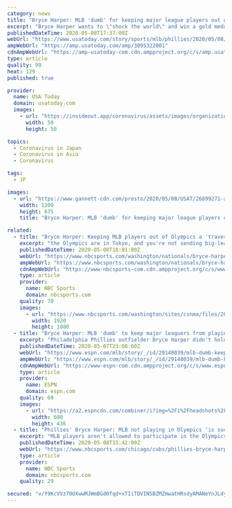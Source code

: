 ```yaml
---
category: news
title: "Bryce Harper: MLB 'dumb' for keeping major league players out of Olympics"
excerpt: "Bryce Harper wants to \"shock the world\" and win a gold medal when baseball returns to the Olympic Games in 2021. However, major league players are not allowed to participate in the Olympics. \"It is such a travesty to me,"
publishedDateTime: 2020-05-08T17:37:00Z
webUrl: "https://www.usatoday.com/story/sports/mlb/phillies/2020/05/08/bryce-harper-mlb-players-olympics/3095322001/"
ampWebUrl: "https://amp.usatoday.com/amp/3095322001"
cdnAmpWebUrl: "https://amp-usatoday-com.cdn.ampproject.org/c/s/amp.usatoday.com/amp/3095322001"
type: article
quality: 99
heat: 129
published: true

provider:
  name: USA Today
  domain: usatoday.com
  images:
    - url: "https://insideout.app/coronavirus/assets/images/organizations/usatoday.com-50x50.jpg"
      width: 50
      height: 50

topics:
  - Coronavirus in Japan
  - Coronavirus in Asia
  - Coronavirus

tags:
  - JP

images:
  - url: "https://www.gannett-cdn.com/presto/2020/05/08/USAT/26899271-a257-41c3-8b9a-ca6846d142fa-USATSI_14166798.jpg?auto=webp&crop=2858,1608,x1,y38&format=pjpg&width=1200"
    width: 1200
    height: 675
    title: "Bryce Harper: MLB 'dumb' for keeping major league players out of Olympics"

related:
  - title: "Bryce Harper: Keeping MLB players out of Olympics a 'travesty'"
    excerpt: "the Olympics are in Tokyo, and you're not sending big-league guys? Are you kidding me?\" he said. \"You wanna grow the game as much as possible and you're not gonna let us play in the Olympics because you don't wanna cut out on money for a two-week period? Like, OK, that's dumb.\" The coronavirus pandemic pushed back the 2020 Olympics to 2021 ..."
    publishedDateTime: 2020-05-08T18:01:00Z
    webUrl: "https://www.nbcsports.com/washington/nationals/bryce-harper-keeping-mlb-players-out-olympics-travesty"
    ampWebUrl: "https://www.nbcsports.com/washington/nationals/bryce-harper-keeping-mlb-players-out-olympics-travesty?amp"
    cdnAmpWebUrl: "https://www-nbcsports-com.cdn.ampproject.org/c/s/www.nbcsports.com/washington/nationals/bryce-harper-keeping-mlb-players-out-olympics-travesty?amp"
    type: article
    provider:
      name: NBC Sports
      domain: nbcsports.com
    quality: 70
    images:
      - url: "https://www.nbcsports.com/washington/sites/csnma/files/2020/05/08/bryceharper_usat_1.jpg"
        width: 1920
        height: 1080
  - title: "Bryce Harper: MLB 'dumb' to keep major leaguers from playing in Olympics"
    excerpt: "Philadelphia Phillies outfielder Bryce Harper didn't hold back in his desire to see major league players taking part in the competition, which will be played at the Olympics for the first time since 2008."
    publishedDateTime: 2020-05-07T23:08:00Z
    webUrl: "https://www.espn.com/mlb/story/_/id/29148039/mlb-dumb-keep-major-leaguers-playing-olympics"
    ampWebUrl: "https://www.espn.com/mlb/story/_/id/29148039/mlb-dumb-keep-major-leaguers-playing-olympics?platform=amp"
    cdnAmpWebUrl: "https://www-espn-com.cdn.ampproject.org/c/s/www.espn.com/mlb/story/_/id/29148039/mlb-dumb-keep-major-leaguers-playing-olympics?platform=amp"
    type: article
    provider:
      name: ESPN
      domain: espn.com
    quality: 69
    images:
      - url: "https://a2.espncdn.com/combiner/i?img=%2Fi%2Fheadshots%2Fmlb%2Fplayers%2Ffull%2F30951.png"
        width: 600
        height: 436
  - title: "Phillies' Bryce Harper: MLB not playing in Olympics 'is such a travesty'"
    excerpt: "MLB players aren't allowed to participate in the Olympics, and Phillies star Bryce Harper believes now is the time to change that, for the good of the sport."
    publishedDateTime: 2020-05-08T15:42:00Z
    webUrl: "https://www.nbcsports.com/chicago/cubs/phillies-bryce-harper-mlb-not-playing-olympics-such-travesty"
    type: article
    provider:
      name: NBC Sports
      domain: nbcsports.com
    quality: 29

secured: "v/Y9KcVVz70UXwwMJWmBGd0fqd+xTIiTDVIN5BZMZmwatHRsdyAMANeYnJLdyeOi/NaCucGUSTfIwsaCegTc2s2+K95XudZVFwXUuA3SoQQpuo96zb7mX1C3tZTKFF9LX7TeJEQ81cLao53CliguuvHASP3gTWi332fsPG4a2B6TtswdMj7kEsv18IaC5V3Cbc7RUyGdl9+cwPk2nv6RniEinAYmZuzGQyNiTlxLcLCBZSyuBen+GarDV0QKoya571T3RgYCvB1T9YKuvtHb6D3Mycw+XOOeqwd5gJCUtm++ra04OXKCPH/WFqrty44oGhmwsQ8p0OzWF0GzRsM0v2qVrkisVIrGHjHNzEJFRGu3nxnGpKtOUVgZuAEVFZ0c9xJOI0LvYgqF7/Y4KSjngybigZCVoTI6IRvbuTPuDGjt+6RmQhT/f8ZlyHraddGtfLtIh6K7vEDGUUhjIew1oFSi0dBdvYBi6d2VL/gtRvM=;z2QNUVkru5+1ZO0ViFhejQ=="
---
```


